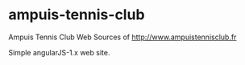 # ampuis-tennis-club
Ampuis Tennis Club Web Sources of http://www.ampuistennisclub.fr

Simple angularJS-1.x web site.
